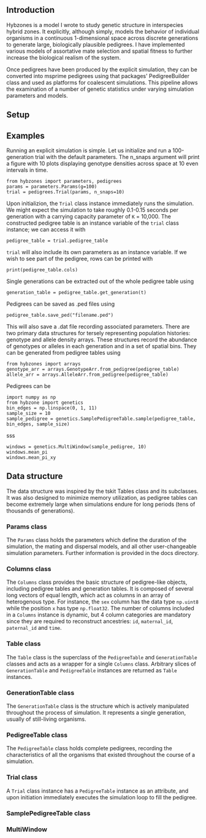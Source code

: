 ## Introduction

Hybzones is a model I wrote to study genetic structure in interspecies hybrid zones. It explicitly, although simply, models the behavior of individual organisms in a continuous 1-dimensional space across discrete generations to generate large, biologically plausible pedigrees. I have implemented various models of assortative mate selection and spatial fitness to further increase the biological realism of the system. 

Once pedigrees have been produced by the explicit simulation, they can be converted into msprime pedigrees using that packages' PedigreeBuilder class and used as platforms for coalescent simulations. This pipeline allows the examination of a number of genetic statistics under varying simulation parameters and models.


## Setup



## Examples

Running an explicit simulation is simple. Let us initialize and run a 100-generation trial with the default parameters. The n_snaps argument will print a figure with 10 plots displaying genotype densities across space at 10 even intervals in time.

	from hybzones import parameters, pedigrees
	params = parameters.Params(g=100)
	trial = pedigrees.Trial(params, n_snaps=10)
	
Upon initializion, the `Trial` class instance immediately runs the simulation. We might expect the simulation to take roughly 0.1-0.15 seconds per generation with a carrying capacity parameter of `K` = 10,000. The constructed pedigree table is an instance variable of the `trial` class instance; we can access it with

	pedigree_table = trial.pedigree_table
	
`trial` will also include its own parameters as an instance variable. If we wish to see part of the pedigree, rows can be printed with 

	print(pedigree_table.cols)
	
Single generations can be extracted out of the whole pedigree table using 

    generation_table = pedigree_table.get_generation(t)
	
Pedigrees can be saved as .ped files using

	pedigree_table.save_ped("filename.ped")

This will also save a .dat file recording associated parameters. There are two primary data structures for tersely representing population histories: genotype and allele density arrays. These structures record the abundance of genotypes or alleles in each generation and in a set of spatial bins. They can be generated from pedigree tables using

	from hybzones import arrays
	genotype_arr = arrays.GenotypeArr.from_pedigree(pedigree_table)
	allele_arr = arrays.AlleleArr.from_pedigree(pedigree_table)

Pedigrees can be 

	import numpy as np
	from hybzone import genetics
	bin_edges = np.linspace(0, 1, 11)
	sample_size = 10
	sample_pedigree = genetics.SamplePedigreeTable.sample(pedigree_table, bin_edges, sample_size)
	
sss

	windows = genetics.MultiWindow(sample_pedigree, 10)
	windows.mean_pi
	windows.mean_pi_xy
	

	


## Data structure

The data structure was inspired by the tskit Tables class and its subclasses. It was also designed to minimize memory utilization, as pedigree tables can become extremely large when simulations endure for long periods (tens of thousands of generations).

### Params class

The `Params` class holds the parameters which define the duration of the simulation, the mating and dispersal models, and all other user-changeable simulation parameters. Further information is provided in the docs directory.

### Columns class

The `Columns` class provides the basic structure of pedigree-like objects, including pedigree tables and generation tables. It is composed of several long vectors of equal length, which act as columns in an array of heterogenous type. For instance, the `sex` column has the data type `np.uint8` while the position `x` has type `np.float32`. The number of columns included in a `Columns` instance is dynamic, but 4 column categories are mandatory since they are required to reconstruct ancestries: `id`, `maternal_id`, `paternal_id` and `time`. 

### Table class

The `Table` class is the superclass of the `PedigreeTable` and `GenerationTable` classes and acts as a wrapper for a single `Columns` class. Arbitrary slices of `GenerationTable` and `PedigreeTable` instances are returned as `Table` instances.

### GenerationTable class

The `GenerationTable` class is the structure which is actively manipulated throughout the process of simulation. It represents a single generation, usually of still-living organisms. 

### PedigreeTable class

The `PedigreeTable` class holds complete pedigrees, recording the characteristics of all the organisms that existed throughout the course of a simulation. 

### Trial class

A `Trial` class instance has a `PedigreeTable` instance as an attribute, and upon initiation immediately executes the simulation loop to fill the pedigree. 

### SamplePedigreeTable class


### MultiWindow

